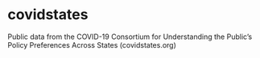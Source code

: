 # covidstates
Public data from the COVID-19 Consortium for Understanding the Public’s Policy Preferences Across States (covidstates.org)
